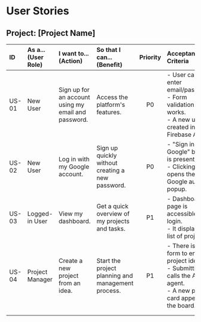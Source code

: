 
# User Stories

## Project: [Project Name]

| ID  | As a... (User Role) | I want to... (Action)                               | So that I can... (Benefit)                          | Priority | Acceptance Criteria                                                                   |
| :-- | :------------------ | :-------------------------------------------------- | :-------------------------------------------------- | :------: | :------------------------------------------------------------------------------------ |
| US-01 | New User            | Sign up for an account using my email and password. | Access the platform's features.                     |    P0    | - User can enter email/password. <br> - Form validation works. <br> - A new user is created in Firebase Auth. |
| US-02 | New User            | Log in with my Google account.                      | Sign up quickly without creating a new password.    |    P0    | - "Sign in with Google" button is present. <br> - Clicking it opens the Google auth popup. |
| US-03 | Logged-in User      | View my dashboard.                                  | Get a quick overview of my projects and tasks.      |    P1    | - Dashboard page is accessible after login. <br> - It displays a list of projects.         |
| US-04 | Project Manager     | Create a new project from an idea.                  | Start the project planning and management process.  |    P1    | - There is a form to enter a project idea. <br> - Submitting calls the AI agent. <br> - A new project card appears on the board. |
|     |                     |                                                     |                                                     |          |                                                                                       |
|     |                     |                                                     |                                                     |          |                                                                                       |

